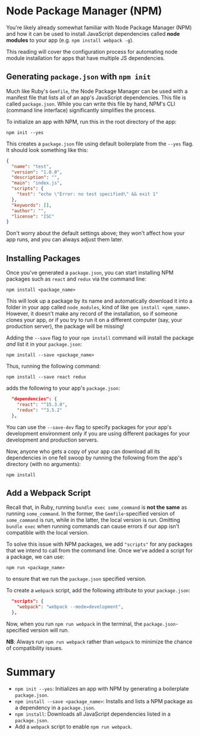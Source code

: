 # Node Package Manager (NPM)

You're likely already somewhat familiar with Node Package Manager (NPM) and how
it can be used to install JavaScript dependencies called **node modules** to
your app (e.g. `npm install webpack -g`).

This reading will cover the configuration process for automating node module
installation for apps that have multiple JS dependencies.

## Generating `package.json` with `npm init`

Much like Ruby's `Gemfile`, the Node Package Manager can be used with a manifest
file that lists all of an app's JavaScript dependencies. This file is called
`package.json`. While you can write this file by hand, NPM's CLI (command line
interface) significantly simplifies the process.

To initialize an app with NPM, run this in the root directory of the app:

```
npm init --yes
```

This creates a `package.json` file using default boilerplate from the `--yes`
flag. It should look something like this:

```json
{
  "name": "test",
  "version": "1.0.0",
  "description": "",
  "main": "index.js",
  "scripts": {
    "test": "echo \"Error: no test specified\" && exit 1"
  },
  "keywords": [],
  "author": "",
  "license": "ISC"
}
```

Don't worry about the default settings above; they won't affect how your app
runs, and you can always adjust them later.

## Installing Packages

Once you've generated a `package.json`, you can start installing NPM packages
such as `react` and `redux` via the command line:

```
npm install <package_name>
```

This will look up a package by its name and automatically download it into a
folder in your app called `node_modules`, kind of like `gem install <gem_name>`.
However, it doesn't make any record of the installation, so if someone clones
your app, or if you try to run it on a different computer (say, your production
server), the package will be missing!

Adding the `--save` flag to your `npm install` command will install the package
*and* list it in your `package.json`:

```
npm install --save <package_name>
```

Thus, running the following command:
```
npm install --save react redux
```

adds the following to your app's `package.json`:

```json
  "dependencies": {
    "react": "^15.3.0",
    "redux": "^3.5.2"
  },
```

You can use the `--save-dev` flag to specify packages for your app's development
environment only if you are using different packages for your development and
production servers.

Now, anyone who gets a copy of your app can download all its dependencies in one
fell swoop by running the following from the app's directory (with no
arguments):

```
npm install
```

## Add a Webpack Script

Recall that, in Ruby, running `bundle exec some_command` is **not the same** as
running `some_command`. In the former, the `Gemfile`-specified version of
`some_command` is run, while in the latter, the local version is run. Omitting
`bundle exec` when running commands can cause errors if our app isn't compatible
with the local version.

To solve this issue with NPM packages, we add `"scripts"` for any packages that
we intend to call from the command line. Once we've added a script for a
package, we can use:

```
npm run <package_name>
```

to ensure that we run the `package.json` specified version.

To create a `webpack` script, add the following attribute to your `package.json`:

```json
  "scripts": {
    "webpack": "webpack --mode=development",
  },
```

Now, when you run `npm run webpack` in the terminal, the
`package.json`-specified version will run.

**NB**: Always run `npm run webpack` rather than `webpack` to minimize the
chance of compatibility issues.

# Summary

- `npm init --yes`: Initializes an app with NPM by generating a boilerplate `package.json`.
- `npm install --save <package_name>`: Installs and lists a NPM package as a dependency in a `package.json`.
- `npm install`: Downloads all JavaScript dependencies listed in a `package.json`.
- Add a `webpack` script to enable `npm run webpack`.
